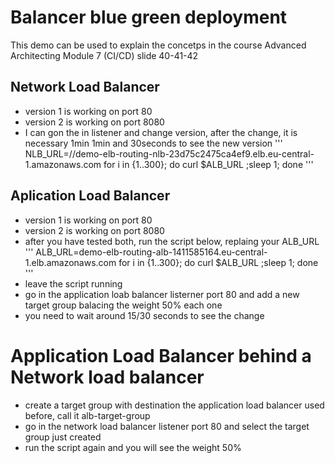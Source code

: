 # Balancer blue green deployment

This demo can be used to explain the concetps in the course Advanced Architecting Module 7 (CI/CD) slide 40-41-42

## Network Load Balancer
* version 1 is working on port 80
* version 2 is working on port 8080
* I can gon the in listener and change version, after the change, it is necessary 1min 1min and 30seconds to see the new version
'''
NLB_URL=//demo-elb-routing-nlb-23d75c2475ca4ef9.elb.eu-central-1.amazonaws.com
for i in {1..300}; do curl $ALB_URL ;sleep 1; done
'''

## Aplication Load Balancer
* version 1 is working on port 80
* version 2 is working on port 8080
* after you have tested both, run the script below, replaing your ALB_URL
'''
ALB_URL=demo-elb-routing-alb-1411585164.eu-central-1.elb.amazonaws.com
for i in {1..300}; do curl $ALB_URL ;sleep 1; done
'''
* leave the script running
* go in the application loab balancer listerner port 80 and add a new target group balacing the weight 50% each one
* you need to wait around 15/30 seconds to see the change

# Application Load Balancer behind a Network load balancer
* create a target group with destination the application load balancer used before, call it alb-target-group
* go in the network load balancer listener port 80 and select the target group just created 
* run the script again and you will see the weight 50% 
